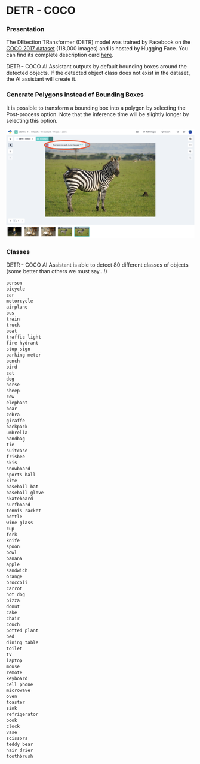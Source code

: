 # DETR - COCO

### Presentation

The DEtection TRansformer (DETR) model was trained by Facebook on the [COCO 2017 dataset](https://cocodataset.org/#explore) (118,000 images) and is hosted by Hugging Face. You can find its complete description card [here](https://huggingface.co/facebook/detr-resnet-50).

DETR - COCO AI Assistant outputs by default bounding boxes around the detected objects. If the detected object class does not exist in the dataset, the AI assistant will create it.

### Generate Polygons instead of Bounding Boxes

It is possible to transform a bounding box into a polygon by selecting the Post-process option. Note that the inference time will be slightly longer by selecting this option.

![Post-processing option to generate polygons instead of bounding boxes](<../.gitbook/assets/image (12).png>)

### Classes

DETR - COCO AI Assistant is able to detect 80 different classes of objects (some better than others we must say...!)

```
person
bicycle
car
motorcycle
airplane
bus
train
truck
boat
traffic light
fire hydrant
stop sign
parking meter
bench
bird
cat
dog
horse
sheep
cow
elephant
bear
zebra
giraffe
backpack
umbrella
handbag
tie
suitcase
frisbee
skis
snowboard
sports ball
kite
baseball bat
baseball glove
skateboard
surfboard
tennis racket
bottle
wine glass
cup
fork
knife
spoon
bowl
banana
apple
sandwich
orange
broccoli
carrot
hot dog
pizza
donut
cake
chair
couch
potted plant
bed
dining table
toilet
tv
laptop
mouse
remote
keyboard
cell phone
microwave
oven
toaster
sink
refrigerator
book
clock
vase
scissors
teddy bear
hair drier
toothbrush
```
